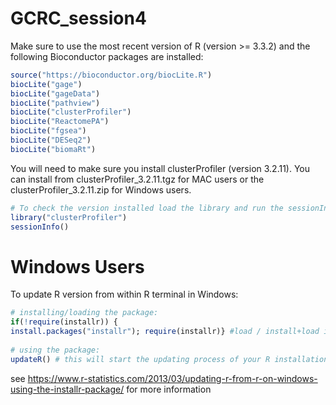 # GCRC_session4

Make sure to use the most recent version of R (version >= 3.3.2) and the following Bioconductor packages are installed:
```R
source("https://bioconductor.org/biocLite.R")
biocLite("gage")
biocLite("gageData")
biocLite("pathview")
biocLite("clusterProfiler")
biocLite("ReactomePA")
biocLite("fgsea")
biocLite("DESeq2")
biocLite("biomaRt")

```
You will need to make sure you install clusterProfiler (version 3.2.11). You can install from clusterProfiler_3.2.11.tgz for MAC users or the clusterProfiler_3.2.11.zip for Windows users. 

```R
# To check the version installed load the library and run the sessionInfo() function
library("clusterProfiler")
sessionInfo()
```

# Windows Users
To update R version from within R terminal in Windows:
```R
# installing/loading the package:
if(!require(installr)) {
install.packages("installr"); require(installr)} #load / install+load installr
 
# using the package:
updateR() # this will start the updating process of your R installation.  It will check for newer versions, and if one is available, will guide you through the decisions you'd need to make.

```
see https://www.r-statistics.com/2013/03/updating-r-from-r-on-windows-using-the-installr-package/ for more information

